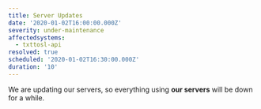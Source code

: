 ```yaml
---
title: Server Updates
date: '2020-01-02T16:00:00.000Z'
severity: under-maintenance
affectedsystems:
  - txttosl-api
resolved: true
scheduled: '2020-01-02T16:30:00.000Z'
duration: '10'
---
```

We are updating our servers, so everything using **our servers** will be down for a while.

<!--- language code: en -->
